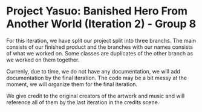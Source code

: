 # Project Yasuo: Banished Hero From Another World (Iteration 2) - Group 8
 
For this iteration, we have split our project split into three branchs. The main consists of our finished product and the branches with our names consists of what we worked on.
Some classes are duplicates of the other branch as we worked on them together. 

Currenly, due to time, we do not have any documentation, we will add documentation by the final iteration. The code may be a bit messy at the moment, we will organize them for the final iteration.

We give credit to the original creators of the artwork and music and will reference all of them by the last iteration in the credits scene.
